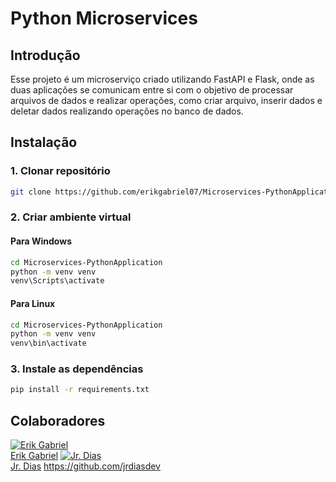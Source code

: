 # Python Microservices

## Introdução

Esse projeto é um microserviço criado utilizando FastAPI e Flask, onde as duas aplicações
se comunicam entre si com o objetivo de processar arquivos de dados e realizar operações, 
como criar arquivo, inserir dados e deletar dados realizando operações no banco de dados.

## Instalação
### 1. Clonar repositório
```bash
git clone https://github.com/erikgabriel07/Microservices-PythonApplication
```

### 2. Criar ambiente virtual
#### Para Windows
```bash
cd Microservices-PythonApplication
python -m venv venv
venv\Scripts\activate
```
#### Para Linux
```bash
cd Microservices-PythonApplication
python -m venv venv
venv\bin\activate
```

### 3. Instale as dependências
```bash
pip install -r requirements.txt
```
## Colaboradores
[![Erik Gabriel](https://github.com/erikgabriel07.png?size=100)](https://github.com/erikgabriel07)  
[Erik Gabriel](https://github.com/erikgabriel07)
[![Jr. Dias](https://github.com/jrdiasdev.png?size=100)](https://github.com/jrdiasdev)  
[Jr. Dias](https://github.com/jrdiasdev)
https://github.com/jrdiasdev
